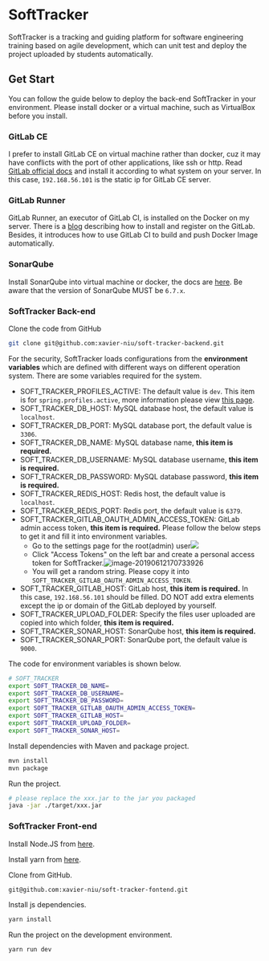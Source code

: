 # SoftTracker

SoftTracker is a tracking and guiding platform for software engineering training based on agile development, which can unit test and deploy the project uploaded by students automatically.

## Get Start

You can follow the guide below to deploy the back-end SoftTracker in your environment. Please install docker or a virtual machine, such as VirtualBox before you install.

### GitLab CE

I prefer to install GitLab CE on virtual machine rather than docker, cuz it may have conflicts with the port of other applications, like ssh or http. Read [GitLab official docs](https://about.gitlab.com/install/) and install it according to what system on your server. In this case, `192.168.56.101` is the static ip for GitLab CE server.

### GitLab Runner

GitLab Runner, an executor of GitLab CI, is installed on the Docker on my server. There is a [blog](https://angristan.xyz/build-push-docker-images-gitlab-ci/) describing how to install and register on the GitLab. Besides, it introduces how to use GitLab CI to build and push Docker Image automatically.

### SonarQube

Install SonarQube into virtual machine or docker, the docs are [here](https://www.sonarqube.org/downloads/). Be aware that the version of SonarQube MUST be `6.7.x`.

### SoftTracker Back-end

Clone the code from GitHub

```bash
git clone git@github.com:xavier-niu/soft-tracker-backend.git
```

For the security, SoftTracker loads configurations from the **environment variables** which are defined with different ways on different operation system. There are some variables required for the system.

- SOFT_TRACKER_PROFILES_ACTIVE: The default value is `dev`. This item is for `spring.profiles.active`, more information please view [this page](https://docs.spring.io/spring-boot/docs/current/reference/html/boot-features-profiles.html).
- SOFT_TRACKER_DB_HOST: MySQL database host, the default value is `localhost`.
- SOFT_TRACKER_DB_PORT: MySQL database port, the default value is `3306`.
- SOFT_TRACKER_DB_NAME: MySQL database name, **this item is required.**
- SOFT_TRACKER_DB_USERNAME: MySQL database username, **this item is required.**
- SOFT_TRACKER_DB_PASSWORD: MySQL database password, **this item is required.**
- SOFT_TRACKER_REDIS_HOST: Redis host, the default value is `localhost`.
- SOFT_TRACKER_REDIS_PORT: Redis port, the default value is `6379`.
- SOFT_TRACKER_GITLAB_OAUTH_ADMIN_ACCESS_TOKEN: GitLab admin access token, **this item is required.** Please follow the below steps to get it and fill it into environment variables.
  - Go to the settings page for the root(admin) user![](http://res.niuxuewei.com/2019-06-12-090347.png)
  - Click "Access Tokens" on the left bar and create a personal access token for SoftTracker.![image-20190612170733926](http://res.niuxuewei.com/2019-06-12-090734.png)
  - You will get a random string. Please copy it into `SOFT_TRACKER_GITLAB_OAUTH_ADMIN_ACCESS_TOKEN`.
- SOFT_TRACKER_GITLAB_HOST: GitLab host,  **this item is required.** In this case, `192.168.56.101` should be filled. DO NOT add extra elements except the ip or domain of the GitLab deployed by yourself.
- SOFT_TRACKER_UPLOAD_FOLDER: Specify the files user uploaded are copied into which folder, **this item is required.**
- SOFT_TRACKER_SONAR_HOST: SonarQube host, **this item is required.**
- SOFT_TRACKER_SONAR_PORT: SonarQube port, the default value is `9000`.

The code for environment variables is shown below.

```bash
# SOFT_TRACKER
export SOFT_TRACKER_DB_NAME=
export SOFT_TRACKER_DB_USERNAME=
export SOFT_TRACKER_DB_PASSWORD=
export SOFT_TRACKER_GITLAB_OAUTH_ADMIN_ACCESS_TOKEN=
export SOFT_TRACKER_GITLAB_HOST=
export SOFT_TRACKER_UPLOAD_FOLDER=
export SOFT_TRACKER_SONAR_HOST=
```

Install dependencies with Maven and package project.

```bash
mvn install
mvn package
```

Run the project.

```bash
# please replace the xxx.jar to the jar you packaged
java -jar ./target/xxx.jar
```

### SoftTracker Front-end

Install Node.JS from [here](https://nodejs.org/en/).

Install yarn from [here](https://yarnpkg.com/en/).

Clone from GitHub.

```bash
git@github.com:xavier-niu/soft-tracker-fontend.git
```

Install js dependencies.

```bash
yarn install
```

Run the project on the development environment.

```bash
yarn run dev
```

